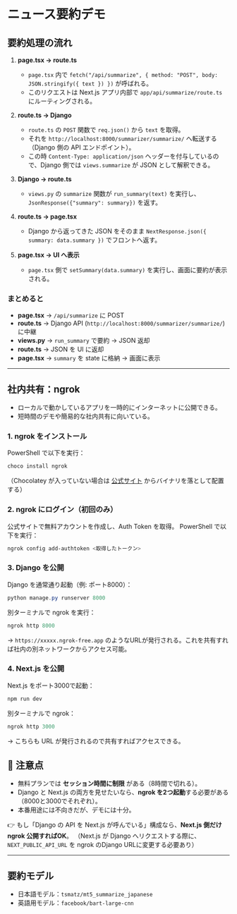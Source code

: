 # ニュース要約デモ

## 要約処理の流れ

1. **page.tsx → route.ts**

   * `page.tsx` 内で `fetch("/api/summarize", { method: "POST", body: JSON.stringify({ text }) })` が呼ばれる。
   * このリクエストは Next.js アプリ内部で `app/api/summarize/route.ts` にルーティングされる。

2. **route.ts → Django**

   * `route.ts` の `POST` 関数で `req.json()` から `text` を取得。
   * それを `http://localhost:8000/summarizer/summarize/` へ転送する（Django 側の API エンドポイント）。
   * この時 `Content-Type: application/json` ヘッダーを付与しているので、Django 側では `views.summarize` が JSON として解釈できる。

3. **Django → route.ts**

   * `views.py` の `summarize` 関数が `run_summary(text)` を実行し、`JsonResponse({"summary": summary})` を返す。

4. **route.ts → page.tsx**

   * Django から返ってきた JSON をそのまま `NextResponse.json({ summary: data.summary })` でフロントへ返す。

5. **page.tsx → UI へ表示**

   * `page.tsx` 側で `setSummary(data.summary)` を実行し、画面に要約が表示される。

### まとめると

* **page.tsx** → `/api/summarize` に POST
* **route.ts** → Django API (`http://localhost:8000/summarizer/summarize/`) に中継
* **views.py** → `run_summary` で要約 → JSON 返却
* **route.ts** → JSON を UI に返却
* **page.tsx** → `summary` を state に格納 → 画面に表示

---

## 社内共有：ngrok

* ローカルで動かしているアプリを一時的にインターネットに公開できる。
* 短時間のデモや簡易的な社内共有に向いている。

### 1. ngrok をインストール

PowerShell で以下を実行：

```powershell
choco install ngrok
```
（Chocolatey が入っていない場合は [公式サイト](https://ngrok.com/download) からバイナリを落として配置する）

### 2. ngrok にログイン（初回のみ）

公式サイトで無料アカウントを作成し、Auth Token を取得。
PowerShell で以下を実行：

```powershell
ngrok config add-authtoken <取得したトークン>
```

### 3. Django を公開

Django を通常通り起動（例: ポート8000）：

```powershell
python manage.py runserver 8000
```

別ターミナルで ngrok を実行：

```powershell
ngrok http 8000
```

→ `https://xxxxx.ngrok-free.app` のようなURLが発行される。これを共有すれば社内の別ネットワークからアクセス可能。

### 4. Next.js を公開

Next.js をポート3000で起動：

```powershell
npm run dev
```

別ターミナルで ngrok：

```powershell
ngrok http 3000
```

→ こちらも URL が発行されるので共有すればアクセスできる。

## 🔹 注意点

* 無料プランでは **セッション時間に制限** がある（8時間で切れる）。
* Django と Next.js の両方を見せたいなら、**ngrok を2つ起動**する必要がある（8000と3000でそれぞれ）。
* 本番用途には不向きだが、デモには十分。

👉 もし「Django の API を Next.js が呼んでいる」構成なら、**Next.js 側だけ ngrok 公開すればOK**。
（Next.js が Django へリクエストする際に、`NEXT_PUBLIC_API_URL` を ngrok のDjango URLに変更する必要あり）

---

## 要約モデル

- 日本語モデル：`tsmatz/mt5_summarize_japanese`
- 英語用モデル：`facebook/bart-large-cnn`
